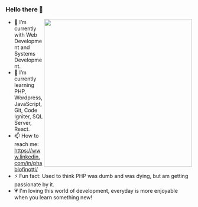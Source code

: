 ### Hello there 👋
<img align="right" width="400" src="https://media.giphy.com/media/yYSSBtDgbbRzq/giphy.gif" />

- 🔭 I’m currently with Web Development and Systems Development.
- 🌱 I’m currently learning PHP, Wordpress, JavaScript, Git, Code Igniter, SQL Server, React.
- 📫 How to reach me: https://www.linkedin.com/in/phablofinotti/
- ⚡ Fun fact: Used to think PHP was dumb and was dying, but am getting passionate by it.
- :heartpulse: I'm loving this world of development, everyday is more enjoyable when you learn something new!
